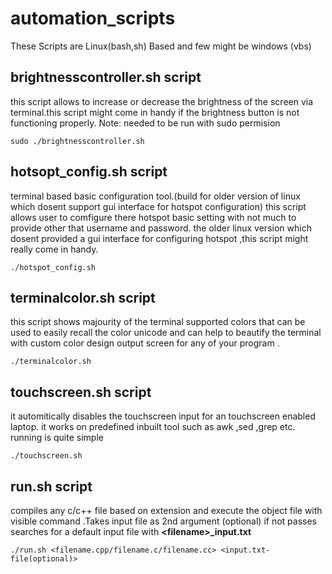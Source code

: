# automation_scripts
These Scripts are Linux(bash,sh) Based and few might be windows (vbs)

## brightnesscontroller.sh script
this script allows to increase or decrease the brightness of the screen via terminal.this script might come in handy if the brightness button is not functioning properly. 
Note: needed to be run with sudo permision 
```
sudo ./brightnesscontroller.sh 
```

## hotsopt_config.sh script
terminal based basic configuration tool.(build for older version of linux which dosent support gui interface for hotspot configuration)
this script allows user to comfigure there hotspot basic setting with not much to provide other that username and password. the older linux version which dosent provided a gui interface for configuring hotspot ,this script might really come in handy.
```
./hotspot_config.sh
```

## terminalcolor.sh script
this script shows majourity of the terminal supported colors that can be used to easily recall the color unicode and can help to beautify the terminal with custom color design output screen for any of your program .
```
./terminalcolor.sh
```

## touchscreen.sh script
it automitically disables the touchscreen input for an touchscreen enabled laptop.
it works on predefined inbuilt tool such as awk ,sed ,grep etc.
running is quite simple 
```
./touchscreen.sh
```

## run.sh script
compiles any c/c++ file based on extension and execute the object file with visible command .Takes input file as 2nd argument (optional) if not passes searches for a default input file with **\<filename>_input.txt**
```
./run.sh <filename.cpp/filename.c/filename.cc> <input.txt-file(optional)>
```

